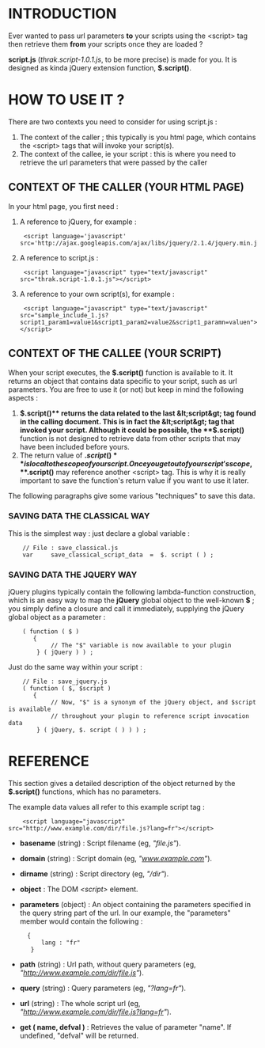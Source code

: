 # INTRODUCTION #
Ever wanted to pass url parameters **to** your scripts using the &lt;script&gt; tag then retrieve them **from** your scripts once they are loaded ? 

**script.js** (*thrak.script-1.0.1.js*, to be more precise) is made for you. It is designed as kinda jQuery extension function, **$.script()**.

# HOW TO USE IT ? #

There are two contexts you need to consider for using script.js :


1. The context of the caller ; this typically is you html page, which contains the &lt;script&gt; tags that will invoke your script(s).
2. The context of the callee, ie your script : this is where you need to retrieve the url parameters that were passed by the caller

## CONTEXT OF THE CALLER (YOUR HTML PAGE) ##

In your html page, you first need :

1. A reference to jQuery, for example :

		<script language='javascript' src='http://ajax.googleapis.com/ajax/libs/jquery/2.1.4/jquery.min.js'&gt;&lt;/script>

2. A reference to script.js :

		<script language="javascript" type="text/javascript" src="thrak.script-1.0.1.js"></script>

3. A reference to your own script(s), for example :

		<script language="javascript" type="text/javascript" src="sample_include_1.js?script1_param1=value1&script1_param2=value2&script1_paramn=valuen"></script>

## CONTEXT OF THE CALLEE (YOUR SCRIPT) ##

When your script executes, the **$.script()** function is available to it. It returns an object that contains data specific to your script, such as url parameters. You are free to use it (or not) but keep in mind the following aspects :

1.  **$.script()** returns the data related to the last &lt;script&gt; tag found in the calling document. This is in fact the &lt;script&gt; tag that invoked your script. Although it could be possible, the **$.script()** function is not designed to retrieve data from other scripts that may have been included before yours.
2.  The return value of **$.script()** is local to the scope of your script. Once you get out of your script's scope, **$.script()** may reference another &lt;script&gt; tag. This is why it is really important to save the function's return value if you want to use it later.

The following paragraphs give some various "techniques" to save this data.

### SAVING DATA THE CLASSICAL WAY ###
This is the simplest way : just declare a global variable :

		// File : save_classical.js
		var 	save_classical_script_data 	=  $. script ( ) ;

### SAVING DATA THE JQUERY WAY ###

jQuery plugins typically contain the following lambda-function construction, which is an easy way to map the **jQuery** global object to the well-known **$** ; you simply define a closure and call it immediately, supplying the jQuery global object as a parameter :

		( function ( $ )
   		   {
				// The "$" variable is now available to your plugin
		    } ( jQuery ) ) ;

Just do the same way within your script :

		// File : save_jquery.js
		( function ( $, $script )
   		   {
				// Now, "$" is a synonym of the jQuery object, and $script is available
				// throughout your plugin to reference script invocation data
		    } ( jQuery, $. script ( ) ) ) ;
	
# REFERENCE #

This section gives a detailed description of the object returned by the **$.script()** functions, which has no parameters.

The example data values all refer to this example script tag :

		<script language="javascript" src="http://www.example.com/dir/file.js?lang=fr"></script>

- **basename** (string) :
Script filename (eg, *"file.js"*).

- **domain** (string) :
Script domain (eg, *"www.example.com"*).

- **dirname** (string) :
Script directory (eg, *"/dir"*).

- **object** :
The DOM *&lt;script&gt;* element.

- **parameters** (object) :
An object containing the parameters specified in the query string part of the url.
In our example, the "parameters" member would contain the following :

		{
			lang : "fr"
		 }

- **path** (string) :
Url path, without query parameters (eg, *"http://www.example.com/dir/file.js"*).

- **query** (string) :
Query parameters (eg, *"?lang=fr"*).

- **url** (string) :
The whole script url (eg, *"http://www.example.com/dir/file.js?lang=fr"*).

- **get ( name, defval )** :
Retrieves the value of parameter "name". If undefined, "defval" will be returned.


